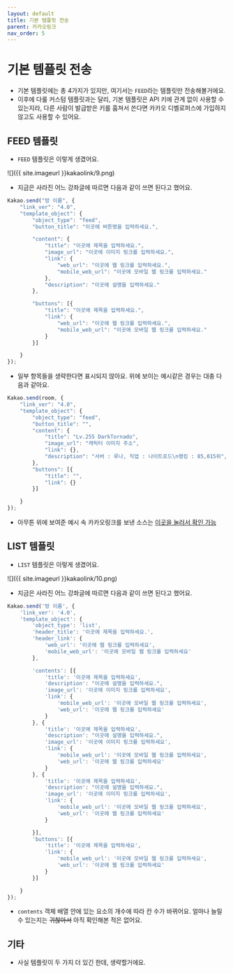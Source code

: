 ```yaml
---
layout: default
title: 기본 템플릿 전송
parent: 카카오링크
nav_order: 5
---
```


# 기본 템플릿 전송

* 기본 템플릿에는 총 4가지가 있지만, 여기서는 `FEED`라는 템플릿만 전송해볼거에요.
* 이후에 다룰 커스텀 템플릿과는 달리, 기본 템플릿은 API 키에 관계 없이 사용할 수 있는지라, 다른 사람이 발급받은 키를 훔쳐서 쓴다면 카카오 디벨로퍼스에 가입하지 않고도 사용할 수 있어요.

## FEED 템플릿

* `FEED` 템플릿은 이렇게 생겼어요.

![]({{ site.imageurl }}kakaolink/9.png)


* 지금은 사라진 어느 강좌글에 따르면 다음과 같이 쓰면 된다고 했어요.

```javascript
Kakao.send("방 이름", {
    "link_ver": "4.0",
    "template_object": {
        "object_type": "feed",
        "button_title": "이곳에 버튼명을 입력하세요.",

        "content": {
            "title": "이곳에 제목을 입력하세요.",
            "image_url": "이곳에 이미지 링크를 입력하세요.",
            "link": {
                "web_url": "이곳에 웹 링크를 입력하세요.",
                "mobile_web_url": "이곳에 모바일 웹 링크를 입력하세요."
            },
            "description": "이곳에 설명을 입력하세요."
        },

        "buttons": [{
            "title": "이곳에 제목을 입력하세요.",
            "link": {
                "web_url": "이곳에 웹 링크를 입력하세요.",
                "mobile_web_url": "이곳에 모바일 웹 링크를 입력하세요."
            }
        }]

    }
});
```


* 일부 항목들을 생략한다면 표시되지 않아요. 위에 보이는 예시같은 경우는 대충 다음과 같아요.

```javascript
Kakao.send(room, {
    "link_ver": "4.0",
    "template_object": {
        "object_type": "feed",
        "button_title": "",
        "content": {
            "title": "Lv.255 DarkTornado",
            "image_url": "캐릭터 이미지 주소",
            "link": {},
            "description": "서버 : 루나, 직업 : 나이트로드\n랭킹 : 85,015위",
        },
        "buttons": [{
            "title": "",
            "link": {}
        }]

    }
});
```


* 아무튼 위에 보여준 예시 속 카카오링크를 보낸 소스는 [이곳을 눌러서 확인 가능](https://github.com/DarkTornado/KakaoTalkBot-Examples/blob/master/MapleStoryCharInfo.js)



## LIST 템플릿

* `LIST` 템플릿은 이렇게 생겼어요.

![]({{ site.imageurl }}kakaolink/10.png)


* 지금은 사라진 어느 강좌글에 따르면 다음과 같이 쓰면 된다고 했어요.

```javascript
Kakao.send('방 이름', {
    'link_ver': '4.0',
    'template_object': {
        'object_type': 'list',
        'header_title': '이곳에 제목을 입력하세요.',
        'header_link': {
            'web_url': '이곳에 웹 링크를 입력하세요',
            'mobile_web_url': '이곳에 모바일 웹 링크를 입력하세요'
        },

        'contents': [{
            'title': '이곳에 제목을 입력하세요',
            'description': "이곳에 설명을 입력하세요.",
            'image_url': '이곳에 이미지 링크를 입력하세요',
            'link': {
                'mobile_web_url': '이곳에 모바일 웹 링크를 입력하세요',
                'web_url': '이곳에 웹 링크를 입력하세요'
            }
        }, {
            'title': '이곳에 제목을 입력하세요',
            'description': "이곳에 설명을 입력하세요.",
            'image_url': '이곳에 이미지 링크를 입력하세요',
            'link': {
                'mobile_web_url': '이곳에 모바일 웹 링크를 입력하세요',
                'web_url': '이곳에 웹 링크를 입력하세요'
            }
        }, {
            'title': '이곳에 제목을 입력하세요',
            'description': "이곳에 설명을 입력하세요.",
            'image_url': '이곳에 이미지 링크를 입력하세요',
            'link': {
                'mobile_web_url': '이곳에 모바일 웹 링크를 입력하세요',
                'web_url': '이곳에 웹 링크를 입력하세요'
            }

        }],
        'buttons': [{
            'title': '이곳에 제목을 입력하세요',
            'link': {
                'mobile_web_url': '이곳에 모바일 웹 링크를 입력하세요',
                'web_url': '이곳에 웹 링크를 입력하세요'
            }
        }]

    }
});
```


* `contents` 객체 배열 안에 있는 요소의 개수에 따라 칸 수가 바뀌어요. 얼마나 늘릴 수 있는지는 ~~귀찮아서~~ 아직 확인해본 적은 없어요.

## 기타

* 사실 템플릿이 두 가지 더 있긴 한데, 생략할거에요.